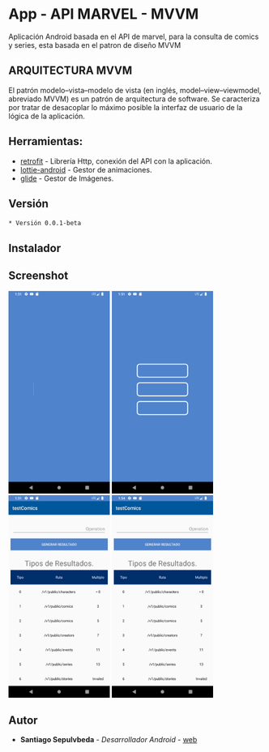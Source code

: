 # App - API MARVEL - MVVM

Aplicación Android basada en el API de marvel, para la consulta de comics y series, esta basada en el patron de diseño MVVM 

## ARQUITECTURA MVVM

El patrón modelo–vista–modelo de vista (en inglés, model–view–viewmodel, abreviado MVVM) es un patrón de arquitectura de software. Se caracteriza por tratar de desacoplar lo máximo posible la interfaz de usuario de la lógica de la aplicación.
	


## Herramientas:

* [retrofit](https://square.github.io/retrofit/) - Librería Http, conexión del API con la aplicación.
* [lottie-android](https://github.com/airbnb/lottie-android) - Gestor de animaciones.
* [glide](https://github.com/bumptech/glide) - Gestor de Imágenes.

## Versión
	* Versión 0.0.1-beta
		

## Instalador


## Screenshot

<img src="./screenshot/Screenshot_1.png" data-canonical-src="./screenshot/Screenshot_2019-06-25-14-35-30.png" width="200" height="400" />
<img src="./screenshot/Screenshot_2.png" data-canonical-src="./screenshot/Screenshot_2019-06-25-14-35-05.png" width="200" height="400" />
<img src="./screenshot/Screenshot_3.png" data-canonical-src="./screenshot/Screenshot_2019-06-25-14-34-59.png" width="200" height="400" />
<img src="./screenshot/Screenshot_4.png" data-canonical-src="./screenshot/Screenshot_2019-06-25-14-34-59.png" width="200" height="400" />



## Autor

* **Santiago Sepulvbeda** - *Desarrollador Android* - [web](https://ssepulveda08.github.io/Santiagoweb/)
